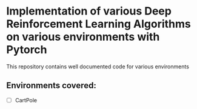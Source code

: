# Implementation of various Deep Reinforcement Learning Algorithms on various environments with Pytorch
This repository contains well documented code for various environments

## Environments covered:
- [ ] CartPole

